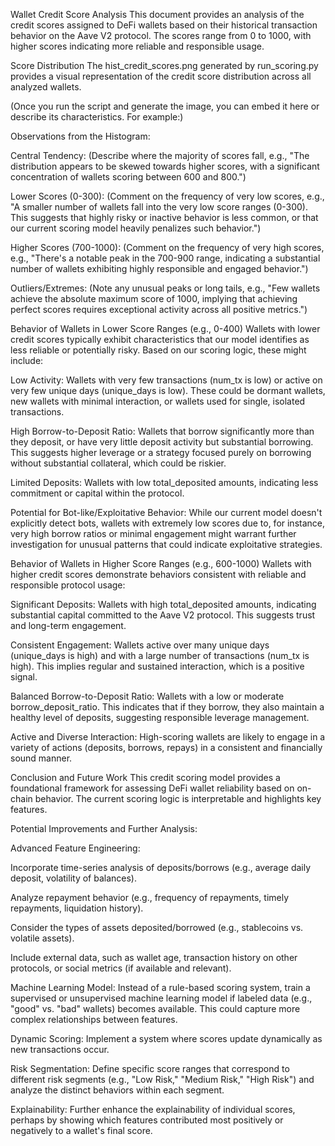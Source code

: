 Wallet Credit Score Analysis
This document provides an analysis of the credit scores assigned to DeFi wallets based on their historical transaction behavior on the Aave V2 protocol. The scores range from 0 to 1000, with higher scores indicating more reliable and responsible usage.

Score Distribution
The hist_credit_scores.png generated by run_scoring.py provides a visual representation of the credit score distribution across all analyzed wallets.

(Once you run the script and generate the image, you can embed it here or describe its characteristics. For example:)

Observations from the Histogram:

Central Tendency: (Describe where the majority of scores fall, e.g., "The distribution appears to be skewed towards higher scores, with a significant concentration of wallets scoring between 600 and 800.")

Lower Scores (0-300): (Comment on the frequency of very low scores, e.g., "A smaller number of wallets fall into the very low score ranges (0-300). This suggests that highly risky or inactive behavior is less common, or that our current scoring model heavily penalizes such behavior.")

Higher Scores (700-1000): (Comment on the frequency of very high scores, e.g., "There's a notable peak in the 700-900 range, indicating a substantial number of wallets exhibiting highly responsible and engaged behavior.")

Outliers/Extremes: (Note any unusual peaks or long tails, e.g., "Few wallets achieve the absolute maximum score of 1000, implying that achieving perfect scores requires exceptional activity across all positive metrics.")

Behavior of Wallets in Lower Score Ranges (e.g., 0-400)
Wallets with lower credit scores typically exhibit characteristics that our model identifies as less reliable or potentially risky. Based on our scoring logic, these might include:

Low Activity: Wallets with very few transactions (num_tx is low) or active on very few unique days (unique_days is low). These could be dormant wallets, new wallets with minimal interaction, or wallets used for single, isolated transactions.

High Borrow-to-Deposit Ratio: Wallets that borrow significantly more than they deposit, or have very little deposit activity but substantial borrowing. This suggests higher leverage or a strategy focused purely on borrowing without substantial collateral, which could be riskier.

Limited Deposits: Wallets with low total_deposited amounts, indicating less commitment or capital within the protocol.

Potential for Bot-like/Exploitative Behavior: While our current model doesn't explicitly detect bots, wallets with extremely low scores due to, for instance, very high borrow ratios or minimal engagement might warrant further investigation for unusual patterns that could indicate exploitative strategies.

Behavior of Wallets in Higher Score Ranges (e.g., 600-1000)
Wallets with higher credit scores demonstrate behaviors consistent with reliable and responsible protocol usage:

Significant Deposits: Wallets with high total_deposited amounts, indicating substantial capital committed to the Aave V2 protocol. This suggests trust and long-term engagement.

Consistent Engagement: Wallets active over many unique days (unique_days is high) and with a large number of transactions (num_tx is high). This implies regular and sustained interaction, which is a positive signal.

Balanced Borrow-to-Deposit Ratio: Wallets with a low or moderate borrow_deposit_ratio. This indicates that if they borrow, they also maintain a healthy level of deposits, suggesting responsible leverage management.

Active and Diverse Interaction: High-scoring wallets are likely to engage in a variety of actions (deposits, borrows, repays) in a consistent and financially sound manner.

Conclusion and Future Work
This credit scoring model provides a foundational framework for assessing DeFi wallet reliability based on on-chain behavior. The current scoring logic is interpretable and highlights key features.

Potential Improvements and Further Analysis:

Advanced Feature Engineering:

Incorporate time-series analysis of deposits/borrows (e.g., average daily deposit, volatility of balances).

Analyze repayment behavior (e.g., frequency of repayments, timely repayments, liquidation history).

Consider the types of assets deposited/borrowed (e.g., stablecoins vs. volatile assets).

Include external data, such as wallet age, transaction history on other protocols, or social metrics (if available and relevant).

Machine Learning Model: Instead of a rule-based scoring system, train a supervised or unsupervised machine learning model if labeled data (e.g., "good" vs. "bad" wallets) becomes available. This could capture more complex relationships between features.

Dynamic Scoring: Implement a system where scores update dynamically as new transactions occur.

Risk Segmentation: Define specific score ranges that correspond to different risk segments (e.g., "Low Risk," "Medium Risk," "High Risk") and analyze the distinct behaviors within each segment.

Explainability: Further enhance the explainability of individual scores, perhaps by showing which features contributed most positively or negatively to a wallet's final score.